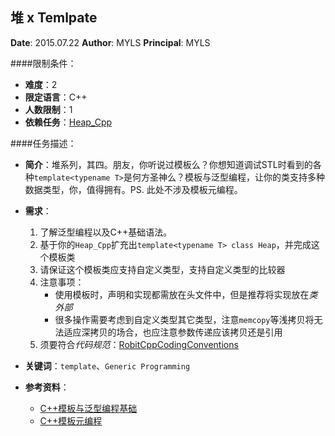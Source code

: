 堆 x Temlpate
---

**Date**: 2015.07.22
**Author**: MYLS
**Principal**: MYLS

####限制条件：

 - **难度**：2
 - **限定语言**：C++
 - **人数限制**：1
 - **依赖任务**：[Heap_Cpp](Heap_Cpp.md)

####任务描述：

 - **简介**：堆系列，其四。朋友，你听说过模板么？你想知道调试STL时看到的各种`template<typename T>`是何方圣神么？模板与泛型编程，让你的类支持多种数据类型，你，值得拥有。PS. 此处不涉及模板元编程。

 - **需求**：
    1. 了解泛型编程以及C++基础语法。
    2. 基于你的`Heap_Cpp`扩充出`template<typename T> class Heap`，并完成这个模板类
    3. 请保证这个模板类应支持自定义类型，支持自定义类型的比较器
    4. 注意事项：
    	- 使用模板时，声明和实现都需放在头文件中，但是推荐将实现放在*类外部*
    	- 很多操作需要考虑到自定义类型其它类型，注意`memcopy`等浅拷贝将无法适应深拷贝的场合，也应注意参数传递应该拷贝还是引用
    5. 须要符合*代码规范*：[RobitCppCodingConventions](ref/RobitCppCodingConventions.md)

 - **关键词**：`template`、`Generic Programming`
 - **参考资料**：
 	- [C++模板与泛型编程基础](http://www.cnblogs.com/zhuyf87/archive/2013/03/04/2942208.html)
 	- [C++模板元编程](http://blog.jobbole.com/83461/)
